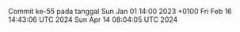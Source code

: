Commit ke-55 pada tanggal Sun Jan 01 14:00 2023 +0100
Fri Feb 16 14:43:06 UTC 2024
Sun Apr 14 08:04:05 UTC 2024
